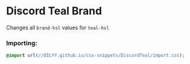 # Discord Teal Brand
Changes all `brand-hsl` values for `teal-hsl`

### Importing:
```css
@import url(//OILYY.github.io/css-snippets/DiscordTeal/import.css);
```
